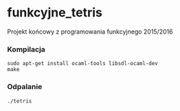 # funkcyjne_tetris
Projekt końcowy z programowania funkcyjnego 2015/2016

### Kompilacja
```
sudo apt-get install ocaml-tools libsdl-ocaml-dev
make
```

### Odpalanie
```
./tetris
```
